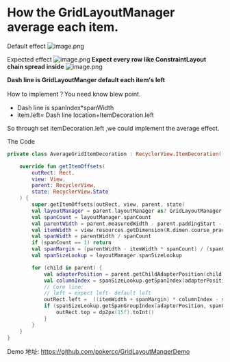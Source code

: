 # How the GridLayoutManager average each item.
Default effect
![image.png](https://upload-images.jianshu.io/upload_images/3290652-75fdeb830aad8b1a.png?imageMogr2/auto-orient/strip%7CimageView2/2/w/1240)



Expected effect
![image.png](https://upload-images.jianshu.io/upload_images/3290652-6ef3db3130a8d1ac.png?imageMogr2/auto-orient/strip%7CimageView2/2/w/1240)
**Expect every row like ConstraintLayout chain spread inside**
![image.png](https://upload-images.jianshu.io/upload_images/3290652-57cac4485a0f2bc6.png?imageMogr2/auto-orient/strip%7CimageView2/2/w/1240)

**Dash line is GridLayoutManger default each item's left**

How to implement？You need know blew point.
-  Dash line  is spanIndex*spanWidth
- item.left= Dash line location+ItemDecoration.left

So through set itemDecoration.left ,we could implement the average effect.

The Code
```kotlin
private class AverageGridItemDecoration : RecyclerView.ItemDecoration() {

    override fun getItemOffsets(
        outRect: Rect,
        view: View,
        parent: RecyclerView,
        state: RecyclerView.State
    ) {
        super.getItemOffsets(outRect, view, parent, state)
        val layoutManager = parent.layoutManager as? GridLayoutManager ?: return
        val spanCount = layoutManager.spanCount
        val parentWidth = parent.measuredWidth - parent.paddingStart - parent.paddingEnd
        val itemWidth = view.resources.getDimension(R.dimen.course_practice_result_item_size)
        val spanWidth = parentWidth / spanCount
        if (spanCount == 1) return
        val spanMargin = (parentWidth - itemWidth * spanCount) / (spanCount - 1)
        val spanSizeLookup = layoutManager.spanSizeLookup

        for (child in parent) {
            val adapterPosition = parent.getChildAdapterPosition(child)
            val columnIndex = spanSizeLookup.getSpanIndex(adapterPosition, spanCount)
            // Core line:
            // left = expect left- default left
            outRect.left =  ((itemWidth + spanMargin) * columnIndex - spanWidth * columnIndex).toInt()
            if (spanSizeLookup.getSpanGroupIndex(adapterPosition, spanCount) > 0) {
                outRect.top = dp2px(15f).toInt()
            }
        }
    }
}
```


Demo 地址: https://github.com/pokercc/GridLayoutMangerDemo
